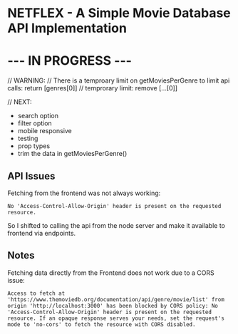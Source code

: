 # NETFLEX - A Simple Movie Database API Implementation

# --- IN PROGRESS ---

// WARNING:
// There is a temproary limit on getMoviesPerGenre to limit api calls:
    return [genres[0]] // temprorary limit: remove [...[0]]


// NEXT:
- search option
- filter option
- mobile responsive
- testing
- prop types
- trim the data in getMoviesPerGenre()


## API Issues

Fetching from the frontend was not always working:

```
No 'Access-Control-Allow-Origin' header is present on the requested resource.
```

So I shifted to calling the api from the node server and make it available to frontend via endpoints.



## Notes

Fetching data directly from the Frontend does not work due to a CORS issue:
```
Access to fetch at 'https://www.themoviedb.org/documentation/api/genre/movie/list' from origin 'http://localhost:3000' has been blocked by CORS policy: No 'Access-Control-Allow-Origin' header is present on the requested resource. If an opaque response serves your needs, set the request's mode to 'no-cors' to fetch the resource with CORS disabled.
```
